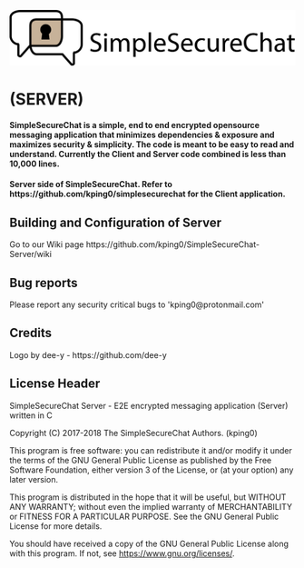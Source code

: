 ![SimpleSecureChat-Server](img/ssc_logo.png)<h1>(SERVER)</h1>
 <h4>SimpleSecureChat is a simple, end to end encrypted opensource messaging application that minimizes dependencies & exposure and maximizes security & simplicity. The code is meant to be easy to read and understand. Currently the Client and Server code combined is less than 10,000 lines.</h4>
 <h4>Server side of SimpleSecureChat. Refer to https://github.com/kping0/simplesecurechat for the Client application.  </h4>
  
<h2>Building and Configuration of Server</h2>
  Go to our Wiki page https://github.com/kping0/SimpleSecureChat-Server/wiki
<h2> Bug reports </h2>
  Please report any security critical bugs to 'kping0@protonmail.com'
<h2> Credits </h2>
  Logo by dee-y - https://github.com/dee-y 
<h2>License Header</h2>

  SimpleSecureChat Server - E2E encrypted messaging application (Server) written in C
  
  Copyright (C) 2017-2018 The SimpleSecureChat Authors. (kping0)

  This program is free software: you can redistribute it and/or modify
  it under the terms of the GNU General Public License as published by
  the Free Software Foundation, either version 3 of the License, or
  (at your option) any later version.

  This program is distributed in the hope that it will be useful,
  but WITHOUT ANY WARRANTY; without even the implied warranty of
  MERCHANTABILITY or FITNESS FOR A PARTICULAR PURPOSE.  See the
  GNU General Public License for more details.

  You should have received a copy of the GNU General Public License
  along with this program.  If not, see <https://www.gnu.org/licenses/>.
